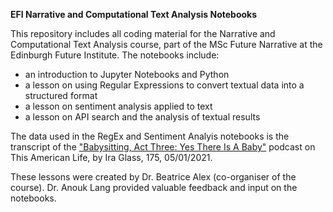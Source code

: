 __EFI Narrative and Computational Text Analysis Notebooks__

This repository includes all coding material for the Narrative and Computational Text Analysis course, part of the MSc Future Narrative at the Edinburgh Future Institute.  The notebooks include:

- an introduction to Jupyter Notebooks and Python
- a lesson on using Regular Expressions to convert textual data into a structured format
- a lesson on sentiment analysis applied to text
- a lesson on API search and the analysis of textual results 

The data used in the RegEx and Sentiment Analyis notebooks is the transcript of the ["Babysitting, Act Three: Yes There Is A Baby"](https://www.thisamericanlife.org/175/babysitting) podcast on This American Life, by Ira Glass, 175, 05/01/2021.

These lessons were created by Dr. Beatrice Alex (co-organiser of the course). Dr. Anouk Lang provided valuable feedback and input on the notebooks.
